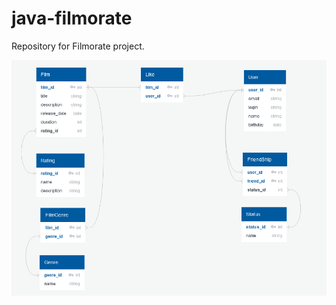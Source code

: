 # java-filmorate
Repository for Filmorate project.

![Database scheme of Filmorate project](src/main/resources/filmorate_DB.png)
